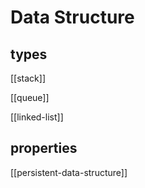 # Data Structure

## types

[[stack]]

[[queue]]

[[linked-list]]

## properties

[[persistent-data-structure]]
